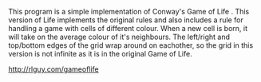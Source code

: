 This program is a simple implementation of Conway's Game of Life . This version of Life implements the original rules and also includes a rule for handling a game with cells of different colour. When a new cell is born, it will take on the average colour of it's neighbours. The left/right and top/bottom edges of the grid wrap around on eachother, so the grid in this version is not infinite as it is in the original Game of Life.

http://rlguy.com/gameoflife